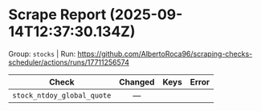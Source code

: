 # Scrape Report (2025-09-14T12:37:30.134Z)

Group: `stocks`  |  Run: https://github.com/AlbertoRoca96/scraping-checks-scheduler/actions/runs/17711256574

| Check | Changed | Keys | Error |
|---|:---:|:--|:--|
| `stock_ntdoy_global_quote` | — |  |  |
